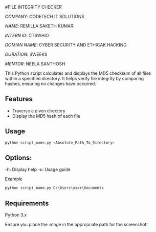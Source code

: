 #FILE INTEGRITY CHECKER

*COMPANY*: CODETECH IT SOLUTIONS

*NAME*: REMILLA SAKETH KUMAR

*INTERN ID*: CT6WHIO

*DOMIAN NAME*: CYBER SECURITY AND ETHICAK HACKING

*DURATION*: 6WEEKS

*MENTOR*: NEELA SANTHOSH


This Python script calculates and displays the MD5 checksum of all files within a specified directory. It helps verify file integrity by comparing hashes, ensuring no changes have occurred.

## Features
- Traverse a given directory
- Display the MD5 hash of each file

## Usage
```bash
python script_name.py <Absolute_Path_To_Directory>
```
## Options:
-h: Display help
-u: Usage guide

Example
```bash
python script_name.py C:\Users\user\Documents
```
## Requirements
Python 3.x

Ensure you place the image in the appropriate path for the screenshot!
